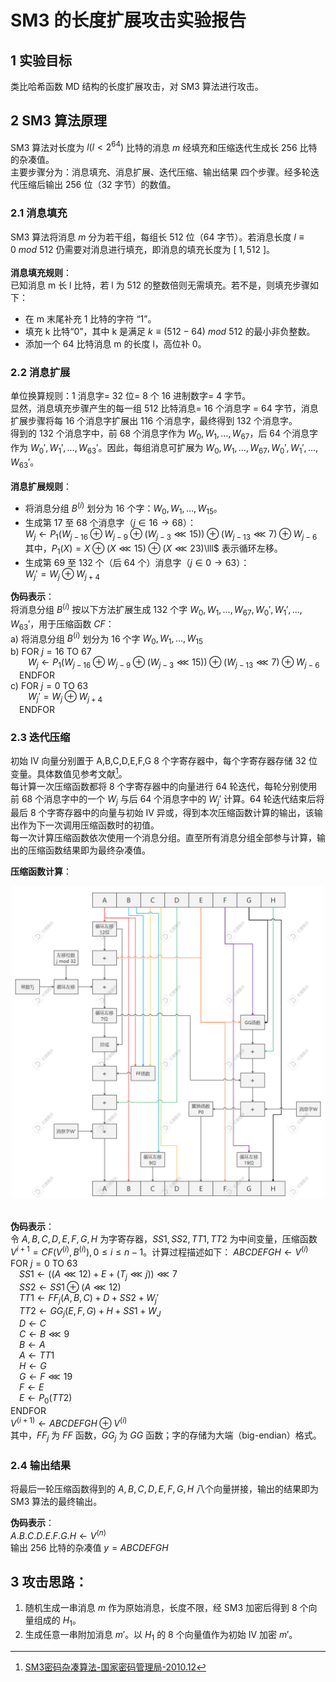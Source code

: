 # SM3 的长度扩展攻击实验报告
## 1 实验目标
类比哈希函数 MD 结构的长度扩展攻击，对 SM3 算法进行攻击。
## 2 SM3 算法原理
SM3 算法对长度为 $l (l<2^{64})$ 比特的消息 $m$ 经填充和压缩迭代生成长 $256$ 比特的杂凑值。  
主要步骤分为：消息填充、消息扩展、迭代压缩、输出结果 四个步骤。经多轮迭代压缩后输出 256 位（32 字节）的数值。
### 2.1 消息填充
SM3 算法将消息 $m$ 分为若干组，每组长 512 位（64 字节）。若消息长度 $l\equiv0\ mod\ 512$ 仍需要对消息进行填充，即消息的填充长度为 $[\ 1,512\ ]$。  
<br>
**消息填充规则**：  
已知消息 m 长 l 比特，若 l 为 512 的整数倍则无需填充。若不是，则填充步骤如下：
 - 在 m 末尾补充 1 比特的字符 “1”。
 - 填充 k 比特“0”，其中 k 是满足 $k≡(512-64)\ mod\ 512$ 的最小非负整数。
 - 添加一个 64 比特消息 m 的长度 l，高位补 0。
### 2.2 消息扩展
单位换算规则：1 消息字= 32 位= 8 个 16 进制数字= 4 字节。  
显然，消息填充步骤产生的每一组 512 比特消息= 16 个消息字 = 64 字节，消息扩展步骤将每 16 个消息字扩展出 116 个消息字，最终得到 132 个消息字。  
得到的 132 个消息字中，前 68 个消息字作为 $W_{0},W_{1},…,W_{67}$，后 64 个消息字作为 $W_{0}',W_{1}',…,W_{63}'$。因此，每组消息可扩展为 $W_{0},W_{1},…,W_{67},W_{0}',W_{1}',…,W_{63}'$。  
<br>
**消息扩展规则**：  
 - 将消息分组 $B^{(i)}$ 划分为 16 个字：$W_{0},W_{1},…,W_{15}$。
 - 生成第 17 至 68 个消息字（$j\in16\rightarrow 68$）：  
$W_{j}\leftarrow P_{1}(W_{j-16}\oplus W_{j-9}\oplus(W_{j-3}\lll15))\oplus(W_{j-13}\lll7)\oplus W_{j-6}$  
其中，$P_{1}(X)=X\oplus(X\lll15)\oplus(X\lll23)$\lll$ 表示循环左移。
 - 生成第 69 至 132 个（后 64 个）消息字（$j\in 0\rightarrow 63$）：  
$W_{j}'=W_{j}\oplus W_{j+4}$  

**伪码表示**：  
将消息分组 $B^{(i)}$ 按以下方法扩展生成 132 个字 $W_{0},W_{1},...,W_{67},W_{0}',W_{1}',...,W_{63}'$，用于压缩函数 $CF$：  
a) 将消息分组 $B^{(i)}$ 划分为 16 个字 $W_{0},W_{1},...,W_{15}$  
b) FOR $j=16$ TO $67$  
&emsp;&emsp;$W_{j}\leftarrow P_{1}(W_{j-16}\oplus W_{j-9}\oplus(W_{j-3}\lll15))\oplus (W_{j-13}\lll7)\oplus W_{j-6}$  
&emsp;ENDFOR  
c) FOR $j=0$ TO $63$  
&emsp;&emsp;$W_{j}'=W_{j}\oplus W_{j+4}$  
&emsp;ENDFOR
### 2.3 迭代压缩
初始 IV 向量分别置于 A,B,C,D,E,F,G 8 个字寄存器中，每个字寄存器存储 32 位变量。具体数值见参考文献[^1]。  
每计算一次压缩函数都将 8 个字寄存器中的向量进行 64 轮迭代，每轮分别使用前 68 个消息字中的一个 $W_{j}$ 与后 64 个消息字中的 $W_{j}'$ 计算。64 轮迭代结束后将最后 8 个字寄存器中的向量与初始 IV 异或，得到本次压缩函数计算的输出，该输出作为下一次调用压缩函数时的初值。  
每一次计算压缩函数依次使用一个消息分组。直至所有消息分组全部参与计算，输出的压缩函数结果即为最终杂凑值。  

**压缩函数计算**：  
<div align=center>
<img src="https://github.com/GuanCZang/Innovation_and_Entrepreneurship_Practice/blob/LengthExtensionAttackForSM3/SM3CompressionFunction.png" width="500" />
</div>
<br>

**伪码表示**：  
令 $A,B,C,D,E,F,G,H$ 为字寄存器，$SS1,SS2,TT1,TT2$ 为中间变量，压缩函数 $V^{i+1}=CF(V^{(i)},B^{(i)}), 0\leq i\leq n-1$。计算过程描述如下：
$ABCDEFGH\leftarrow V^{(i)}$  
FOR $j=0$ TO $63$  
&emsp;$SS1\leftarrow((A\lll12)+E+(T_{j}\lll j))\lll 7$  
&emsp;$SS2\leftarrow SS1\oplus(A\lll12)$  
&emsp;$TT1\leftarrow FF_{j}(A,B,C)+D+SS2+W_{j}'$  
&emsp;$TT2\leftarrow GG_{j}(E,F,G)+H+SS1+W_{J}$  
&emsp;$D\leftarrow C$  
&emsp;$C\leftarrow B\lll9$  
&emsp;$B\leftarrow A$  
&emsp;$A\leftarrow TT1$  
&emsp;$H\leftarrow G$  
&emsp;$G\leftarrow F\lll19$  
&emsp;$F\leftarrow E$  
&emsp;$E\leftarrow P_{0}(TT2)$  
ENDFOR  
$V^{(i+1)}\leftarrow ABCDEFGH\oplus V^{(i)}$  
其中，$FF_{j}$ 为 $FF$ 函数，$GG_{j}$ 为 $GG$ 函数；字的存储为大端（big-endian）格式。  
### 2.4 输出结果
将最后一轮压缩函数得到的 $A,B,C,D,E,F,G,H$ 八个向量拼接，输出的结果即为 SM3 算法的最终输出。  

**伪码表示**：  
$A.B.C.D.E.F.G.H\leftarrow V^{(n)}$  
输出 256 比特的杂凑值 $y=ABCDEFGH$
## 3 攻击思路：
1. 随机生成一串消息 $m$ 作为原始消息，长度不限，经 SM3 加密后得到 8 个向量组成的 $H_{1}$。
2. 生成任意一串附加消息 $m'$。以 $H_{1}$ 的 8 个向量值作为初始 IV 加密 $m'$。

[^1]:[SM3密码杂凑算法-国家密码管理局-2010.12](https://www.oscca.gov.cn/sca/xxgk/2010-12/17/1002389/files/302a3ada057c4a73830536d03e683110.pdf)


